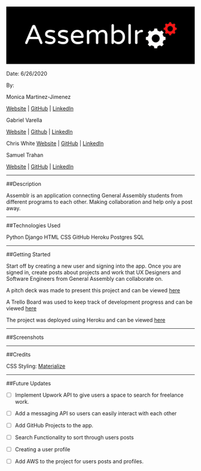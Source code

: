 
![](main_app/static/images/Assemblr%20Banner.png)

Date: 6/26/2020

By: 

Monica Martinez-Jimenez

[Website]() | [GitHub](https://github.com/monicamartinez64) | [LinkedIn](https://www.linkedin.com/in/monicamj/)

Gabriel Varella 

[Website]() | [Github](https://github.com/GabiVarella) | [LinkedIn](https://www.linkedin.com/in/gabriel-varella-08a308184/)

Chris White 
 [Website]() | [GitHub](https://github.com/ChrisChroma) | [LinkedIn](https://www.linkedin.com/in/chrischromadev/)

 Samuel Trahan

[Website](samueltrahan.com) | [GitHub](https://github.com/samueltrahan) | [LinkedIn](https://www.linkedin.com/in/samueltrahan/)

-------
##Description

Assemblr is an application connecting General Assembly students from different programs to each other. Making collaboration and help only a post away. 


----
##Technologies Used

Python
Django
HTML
CSS
GitHub
Heroku
Postgres
SQL


----
##Getting Started

Start off by creating a new user and signing into the app.  Once you are signed in, create posts about projects and work that UX Designers and Software Engineers from General Assembly can collaborate on.

A pitch deck was made to present this project and can be viewed [here](https://docs.google.com/presentation/d/1Zmg2Hqge2GfSgzLvz43N6uXpsD1Ik5zn6Eb2PQG6bp8/edit?usp=sharing)

A Trello Board was used to keep track of development progress and can be viewed [here](https://trello.com/b/3SzsXMa7/assemblr)

The project was deployed using Heroku and can be viewed [here]()

----

##Screenshots




---

##Credits

CSS Styling: [Materialize](https://materializecss.com/)

---
##Future Updates

- [ ] Implement Upwork API to give users a space to search for freelance work.
- [ ] Add a messaging API so users can easily interact with each other
- [ ] Add GitHub Projects to the app.
- [ ] Search Functionality to sort through users posts
- [ ] Creating a user profile
- [ ] Add AWS to the project for users posts and profiles.



